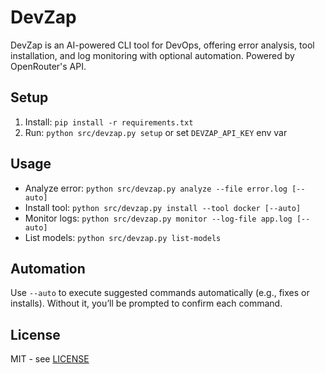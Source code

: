 # DevZap

DevZap is an AI-powered CLI tool for DevOps, offering error analysis, tool installation, and log monitoring with optional automation. Powered by OpenRouter's API.

## Setup
1. Install: `pip install -r requirements.txt`
2. Run: `python src/devzap.py setup` or set `DEVZAP_API_KEY` env var

## Usage
- Analyze error: `python src/devzap.py analyze --file error.log [--auto]`
- Install tool: `python src/devzap.py install --tool docker [--auto]`
- Monitor logs: `python src/devzap.py monitor --log-file app.log [--auto]`
- List models: `python src/devzap.py list-models`

## Automation
Use `--auto` to execute suggested commands automatically (e.g., fixes or installs). Without it, you’ll be prompted to confirm each command.

## License
MIT - see [LICENSE](LICENSE)
